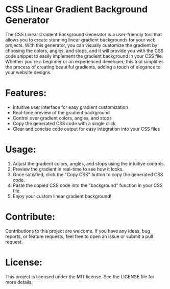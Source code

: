 # CSS Linear Gradient Background Generator

The CSS Linear Gradient Background Generator is a user-friendly tool that allows you to create stunning linear gradient backgrounds for your web projects. With this generator, you can visually customize the gradient by choosing the colors, angles, and stops, and it will provide you with the CSS code snippet to easily implement the gradient background in your CSS file. Whether you're a beginner or an experienced developer, this tool simplifies the process of creating beautiful gradients, adding a touch of elegance to your website designs.

# Features:

- Intuitive user interface for easy gradient customization
- Real-time preview of the gradient background
- Control over gradient colors, angles, and stops
- Copy the generated CSS code with a single click
- Clear and concise code output for easy integration into your CSS files

# Usage:

1) Adjust the gradient colors, angles, and stops using the intuitive controls.
2) Preview the gradient in real-time to see how it looks.
3) Once satisfied, click the "Copy CSS" button to copy the generated CSS code.
4) Paste the copied CSS code into the "background" function in your CSS file.
5) Enjoy your custom linear gradient background!

# Contribute:
Contributions to this project are welcome. If you have any ideas, bug reports, or feature requests, feel free to open an issue or submit a pull request.

# License:
This project is licensed under the MIT license. See the LICENSE file for more details.
